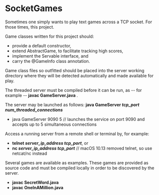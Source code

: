 # SocketGames
Sometimes one simply wants to play text games across a TCP socket.  For those times, this project.  

Game classes written for this project should:
* provide a default constructor,  
* extend AbstractGame, to facilitate tracking high scores,
* implement the Servable interface, and  
* carry the @GameInfo class annotation.  

Game class files so outfitted should be placed into the server working directory where they will be detected automatically and made available for play.  

The threaded server must be compiled before it can be run, as -- for example -- <b> javac GameServer.java </b>.

The server may be launched as follows: <b> java GameServer <i>tcp_port</i> <i>num_threaded_connections</i> </b>
* java GameServer 9090 5 // launches the service on port 9090 and accepts up to 5 simultaneous connections

Access a running server from a remote shell or terminal by, for example: 
* <b>telnet <i>server_ip_address tcp_port</i></b>, or  
* <b>nc <i>server_ip_address tcp_port</i></b> // macOS 10.13 removed telnet, so use netcat/nc instead

Several games are available as examples.  These games are provided as source code and must be compiled locally in order to be discovered by the server.
* <b> javac SecretWord.java </b>
* <b> javac OneInAMillion.java </b>
